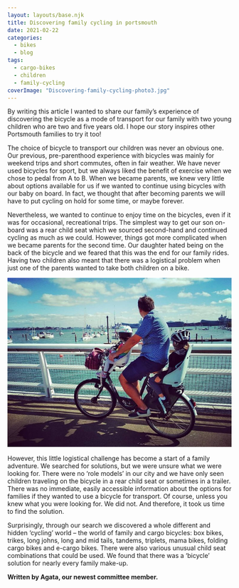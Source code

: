 ```yaml
---
layout: layouts/base.njk
title: Discovering family cycling in portsmouth
date: 2021-02-22
categories: 
  - bikes
  - blog
tags: 
  - cargo-bikes
  - children
  - family-cycling
coverImage: "Discovering-family-cycling-photo3.jpg"
---
```


By writing this article I wanted to share our family’s experience of discovering the bicycle as a mode of transport for our family with two young children who are two and five years old. I hope our story inspires other Portsmouth families to try it too!

The choice of bicycle to transport our children was never an obvious one. Our previous, pre-parenthood experience with bicycles was mainly for weekend trips and short commutes, often in fair weather. We have never used bicycles for sport, but we always liked the benefit of exercise when we chose to pedal from A to B. When we became parents, we knew very little about options available for us if we wanted to continue using bicycles with our baby on board. In fact, we thought that after becoming parents we will have to put cycling on hold for some time, or maybe forever. 

Nevertheless, we wanted to continue to enjoy time on the bicycles, even if it was for occasional, recreational trips. The simplest way to get our son on-board was a rear child seat which we sourced second-hand and continued cycling as much as we could. However, things got more complicated when we became parents for the second time. Our daughter hated being on the back of the bicycle and we feared that this was the end for our family rides. Having two children also meant that there was a logistical problem when just one of the parents wanted to take both children on a bike.

![](images/Discovering-Family-cycling-photo1.jpg)

However, this little logistical challenge has become a start of a family adventure. We searched for solutions, but we were unsure what we were looking for. There were no ‘role models’ in our city and we have only seen children traveling on the bicycle in a rear child seat or sometimes in a trailer. There was no immediate, easily accessible information about the options for families if they wanted to use a bicycle for transport. Of course, unless you knew what you were looking for. We did not. And therefore, it took us time to find the solution.  

Surprisingly, through our search we discovered a whole different and hidden ‘cycling’ world – the world of family and cargo bicycles: box bikes, trikes, long johns, long and mid tails, tandems, triplets, mama bikes, folding cargo bikes and e-cargo bikes. There were also various unusual child seat combinations that could be used. We found that there was a ‘bicycle’ solution for nearly every family make-up. 

**Written by Agata, our newest committee member.**
